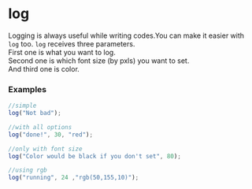 # log
Logging is always useful while writing codes.You can make it easier with <code>log</code> too.
<code>log</code> receives three parameters.  
First one is what you want to log.  
Second one is which font size (by pxls) you want to set.  
And third one is color.  

### Examples 
```js
//simple
log("Not bad");

//with all options
log("done!", 30, "red");

//only with font size
log("Color would be black if you don't set", 80);

//using rgb
log("running", 24 ,"rgb(50,155,10)");
```
